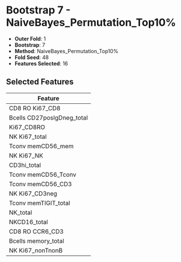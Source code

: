 # Bootstrap 7 - NaiveBayes_Permutation_Top10%

- **Outer Fold**: 1
- **Bootstrap**: 7
- **Method**: NaiveBayes_Permutation_Top10%
- **Fold Seed**: 48
- **Features Selected**: 16

## Selected Features

| Feature |
|---------|
| CD8 RO Ki67_CD8 |
| Bcells CD27posIgDneg_total |
| Ki67_CD8RO |
| NK Ki67_total |
| Tconv memCD56_mem |
| NK Ki67_NK |
| CD3hi_total |
| Tconv memCD56_Tconv |
| Tconv memCD56_CD3 |
| NK Ki67_CD3neg |
| Tconv memTIGIT_total |
| NK_total |
| NKCD16_total |
| CD8 RO CCR6_CD3 |
| Bcells memory_total |
| NK Ki67_nonTnonB |
